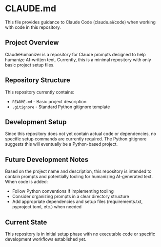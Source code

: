 # CLAUDE.md

This file provides guidance to Claude Code (claude.ai/code) when working with code in this repository.

## Project Overview

ClaudeHumanizer is a repository for Claude prompts designed to help humanize AI-written text. Currently, this is a minimal repository with only basic project setup files.

## Repository Structure

This repository currently contains:
- `README.md` - Basic project description
- `.gitignore` - Standard Python gitignore template

## Development Setup

Since this repository does not yet contain actual code or dependencies, no specific setup commands are currently required. The Python gitignore suggests this will eventually be a Python-based project.

## Future Development Notes

Based on the project name and description, this repository is intended to contain prompts and potentially tooling for humanizing AI-generated text. When code is added:

- Follow Python conventions if implementing tooling
- Consider organizing prompts in a clear directory structure
- Add appropriate dependencies and setup files (requirements.txt, pyproject.toml, etc.) when needed

## Current State

This repository is in initial setup phase with no executable code or specific development workflows established yet.